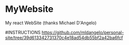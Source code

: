 # MyWebsite
My react WebSite (thanks Michael D'Angelo)

#INSTRUCTIONS
https://github.com/mldangelo/personal-site/tree/39d613342731370c4e18ad54db55bf2a42ba6fcf